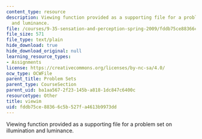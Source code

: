 ```yaml
---
content_type: resource
description: Viewing function provided as a supporting file for a problem set on illumination
  and luminance.
file: /courses/9-35-sensation-and-perception-spring-2009/fddb75ce88366c5b527fa4613b9973dd_viewim.m
file_size: 571
file_type: text/plain
hide_download: true
hide_download_original: null
learning_resource_types:
- Assignments
license: https://creativecommons.org/licenses/by-nc-sa/4.0/
ocw_type: OCWFile
parent_title: Problem Sets
parent_type: CourseSection
parent_uid: ba1aa567-2f23-145b-a818-1dc847c6400c
resourcetype: Other
title: viewim
uid: fddb75ce-8836-6c5b-527f-a4613b9973dd
---
```

Viewing function provided as a supporting file for a problem set on illumination and luminance.